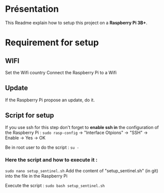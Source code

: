 # Présentation
This Readme explain how to setup this project on a **Raspberry Pi 3B+**.

# Requirement for setup

## WIFI
Set the Wifi country 
Connect the Raspberry Pi to a Wifi

## Update
If the Raspberry Pi propose an update, do it.

## Script for setup
If you use ssh for this step don't forget to **enable ssh in** the configuration of the Raspberry Pi : 
`sudo rasp-config` -> "Interface Otpions" -> "SSH" -> Enable -> Yes -> OK

Be in root user to do the script : `su -`

### Here the script and how to execute it :
`sudo nano setup_sentinel.sh`
Add the content of "setup_sentinel.sh" (in git) into the file in the Raspberry Pi

Execute the script :
`sudo bash setup_sentinel.sh`